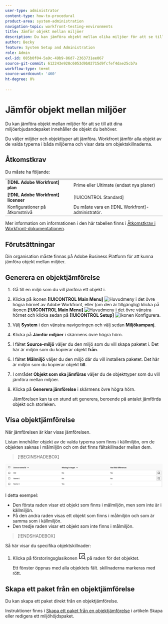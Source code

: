 ```yaml
---
user-type: administrator
content-type: how-to-procedural
product-area: system-administration
navigation-topic: workfront-testing-environments
title: Jämför objekt mellan miljöer
description: Du kan jämföra objekt mellan olika miljöer för att se till att dina miljöerbjudandepaket innehåller de objekt du behöver.
author: Becky
feature: System Setup and Administration
role: Admin
exl-id: 085b0f04-5a9c-49b9-86d7-2363731ee067
source-git-commit: 612243e928c6053d9b02715d9fcfef4dae25cb7a
workflow-type: tm+mt
source-wordcount: '460'
ht-degree: 0%

---
```


# Jämför objekt mellan miljöer

Du kan jämföra objekt mellan miljöer för att se till att dina miljöerbjudandepaket innehåller de objekt du behöver.

Du väljer miljöer och objekttyper att jämföra. Workfront jämför alla objekt av de valda typerna i båda miljöerna och visar data om objektskillnaderna.

## Åtkomstkrav

Du måste ha följande:

<table>
  <tr>
   <td><strong>[!DNL Adobe Workfront] plan</strong>
   </td>
   <td> Prime eller Ultimate (endast nya planer)
   </td>
  </tr>
  <tr>
   <td><strong>[!DNL Adobe Workfront] licenser</strong>
   </td>
   <td> [!UICONTROL Standard]
   </td>
  </tr>
   <tr>
   <td>Konfigurationer på åtkomstnivå
   </td>
   <td>Du måste vara en [!DNL Workfront]-administratör.
   </td>
  </tr>
</table>

Mer information om informationen i den här tabellen finns i [Åtkomstkrav i Workfront-dokumentationen](/help/quicksilver/administration-and-setup/add-users/access-levels-and-object-permissions/access-level-requirements-in-documentation.md).

## Förutsättningar

Din organisation måste finnas på Adobe Business Platform för att kunna jämföra objekt mellan miljöer.

## Generera en objektjämförelse

1. Gå till en miljö som du vill jämföra ett objekt i.
1. Klicka på ikonen **[!UICONTROL Main Menu]** ![Huvudmeny](/help/_includes/assets/main-menu-icon.png) i det övre högra hörnet av Adobe Workfront, eller (om den är tillgänglig) klicka på ikonen **[!UICONTROL Main Menu]** ![Huvudmeny](/help/_includes/assets/main-menu-icon-left-nav.png) i det övre vänstra hörnet och klicka sedan på **[!UICONTROL Setup]** ![ikonen Konfigurera](/help/_includes/assets/gear-icon-setup.png).
1. Välj **System** i den vänstra navigeringen och välj sedan **Miljökampanj**.
1. Klicka på **Jämför miljöer** i skärmens övre högra hörn.
1. I fältet **Source-miljö** väljer du den miljö som du vill skapa paketet i. Det här är miljön som du kopierar objekt **från**.
1. I fältet **Målmiljö** väljer du den miljö där du vill installera paketet. Det här är miljön som du kopierar objekt **till**.
1. I området **Objekt som ska jämföras** väljer du de objekttyper som du vill jämföra mellan miljöer.
1. Klicka på **Generera jämförelse** i skärmens övre högra hörn.

   Jämförelsen kan ta en stund att generera, beroende på antalet jämförda objekt och storleken.

## Visa objektjämförelse

När jämförelsen är klar visas jämförelsen.

Listan innehåller objekt av de valda typerna som finns i källmiljön, om de objekten saknas i målmiljön och om det finns fältskillnader mellan dem.

>[!BEGINSHADEBOX]

![Jämförelseexempel](assets/environment-promotion-comparison.png)

I detta exempel:

* Den första raden visar ett objekt som finns i målmiljön, men som inte är i källmiljön.
* På den andra raden visas ett objekt som finns i målmiljön och som är samma som i källmiljön.
* Den tredje raden visar ett objekt som inte finns i målmiljön.

>[!ENDSHADEBOX]

Så här visar du specifika objektskillnader:

1. Klicka på förstoringsglasikonen ![Jämförelseikonen](assets/compare-icon.png) på raden för det objektet.

   Ett fönster öppnas med alla objektets fält. skillnaderna markeras med rött.

## Skapa ett paket från en objektjämförelse

Du kan skapa ett paket direkt från en objektjämförelse.

Instruktioner finns i [Skapa ett paket från en objektjämförelse](/help/quicksilver/administration-and-setup/set-up-workfront/workfront-testing-environments/environment-promotion-create-package.md#create-a-package-from-an-object-comparison) i artikeln Skapa eller redigera ett miljöhöjdspaket.
